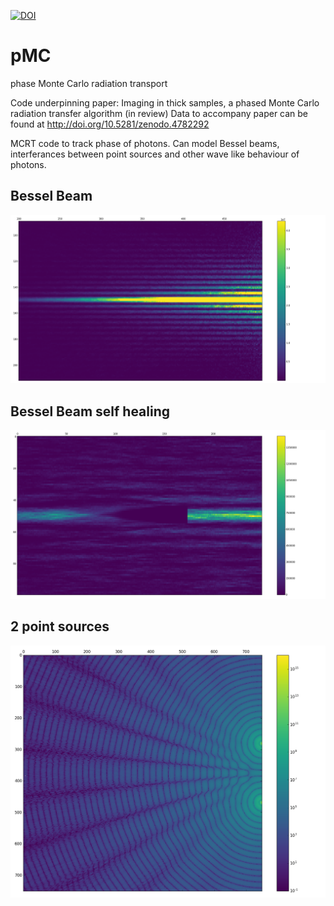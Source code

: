 [![DOI](https://zenodo.org/badge/86843012.svg)](https://zenodo.org/badge/latestdoi/86843012)

# pMC
phase Monte Carlo radiation transport

Code underpinning paper: Imaging in thick samples, a phased Monte Carlo radiation transfer algorithm (in review)
Data to accompany paper can be found at http://doi.org/10.5281/zenodo.4782292

MCRT code to track phase of photons. 
Can model Bessel beams, interferances between point sources and other wave like behaviour of photons.

## Bessel Beam
  ![Bessel Beam](https://raw.githubusercontent.com/lewisfish/pMC/master/bessel.png)

## Bessel Beam self healing
  ![Self-healing](https://raw.githubusercontent.com/lewisfish/pMC/master/selfhealing.png)

## 2 point sources
  ![2 point sources](https://raw.githubusercontent.com/lewisfish/pMC/master/2point.png)

